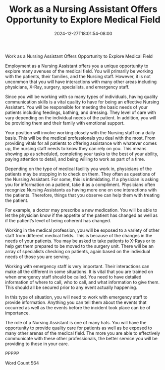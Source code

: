 ﻿---
title: "Work as a Nursing Assistant Offers Opportunity to Explore Medical Field"
date: 2024-12-27T18:01:54-08:00
description: "Text Tips for Web Success"
featured_image: "/images/Text.jpg"
tags: ["Text"]
---

Work as a Nursing Assistant Offers Opportunity to Explore Medical Field

Employment as a Nursing Assistant offers you a unique opportunity to explore many avenues of the medical field. You will primarily be working with the patients, their families, and the Nursing staff. However, it is not uncommon that you will have interactions with many other areas including physicians, X-Ray, surgery, specialists, and emergency staff.

Since you will be working with so many types of individuals, having quality communication skills is a vital quality to have for being an effective Nursing Assistant. You will be responsible for meeting the basic needs of your patients including feedings, bathing, and dressing. They level of care with vary depending on the individual needs of the patient. In addition, you will be providing them and their family with emotional support. 

Your position will involve working closely with the Nursing staff on a daily basis. This will be the medical professionals you deal with the most. From providing vitals for all patients to offering assistance with whatever comes up, the nursing staff needs to know they can rely on you. This means showing up as scheduled, completing your tasks to the best of your ability, paying attention to detail, and being willing to work as part of a time.

Depending on the type of medical facility you work in, physicians of the patients may be stopping in to check on them. They often as questions of the Nursing Assistant. For some, this is intimidating. If a physician is asking you for information on a patient, take it as a compliment. Physicians often recognize Nursing Assistants as having more one on one interactions with the patients. Therefore, things that you observe can help them with treating the patient.

For example, a doctor may prescribe a new medication. You will be able to let the physician know if the appetite of the patient has changed as well as if the patient’s level of being coherent has changed. 

Working in the medical profession, you will be exposed to a variety of other staff from different medical fields. This is because of the changes in the needs of your patients. You may be asked to take patients to X-Rays or to help get them prepared to be moved to the surgery unit. There will be an array of specialists checking on patients, again based on the individual needs of those you are serving. 

Working with emergency staff is very important. Their interactions can make all the different in some situations. It is vital that you are trained on when emergency staff should be called. You need to have detailed information of where to call, who to call, and what information to give them. This should all be secured prior to any event actually happening. 

In this type of situation, you will need to work with emergency staff to provide information. Anything you can tell them about the events that occurred as well as the events before the incident took place can be of importance. 

The role of a Nursing Assistant is one of many hats. You will have the opportunity to provide quality care for patients as well as be exposed to many other arenas of the medical field. The more you are able to effectively communicate with these other professionals, the better service you will be providing to those in your care. 

PPPPP

Word Count 564



